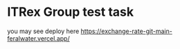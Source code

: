 # ITRex Group test task
you may see deploy here https://exchange-rate-git-main-feralwater.vercel.app/
